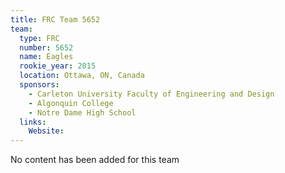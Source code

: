```yaml
---
title: FRC Team 5652
team:
  type: FRC
  number: 5652
  name: Eagles
  rookie_year: 2015
  location: Ottawa, ON, Canada
  sponsors:
    - Carleton University Faculty of Engineering and Design
    - Algonquin College
    - Notre Dame High School
  links:
    Website: 
---
```

No content has been added for this team